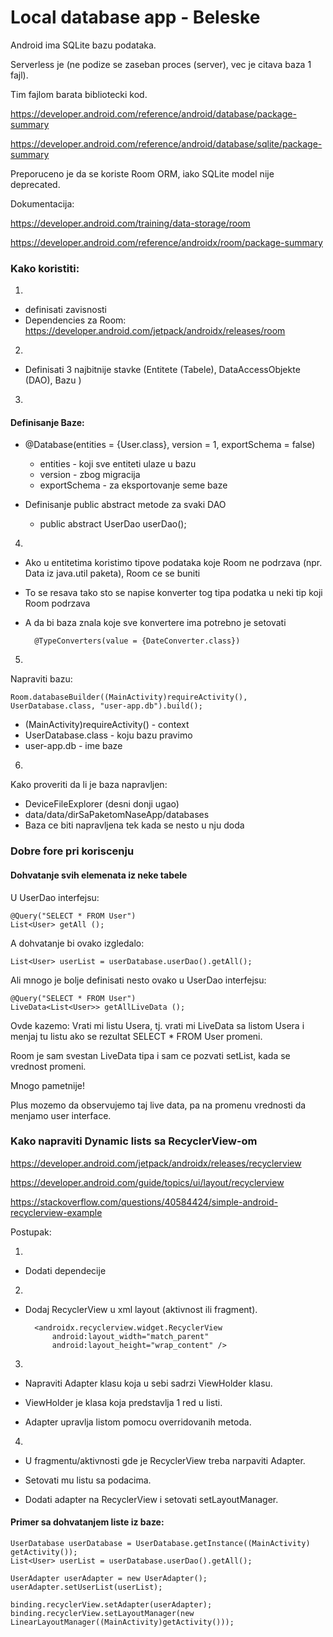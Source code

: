 # Local database app - Beleske

Android ima SQLite bazu podataka.

Serverless je (ne podize se zaseban proces (server), vec je citava baza 1 fajl).

Tim fajlom barata bibliotecki kod.

https://developer.android.com/reference/android/database/package-summary

https://developer.android.com/reference/android/database/sqlite/package-summary

Preporuceno je da se koriste Room ORM, iako SQLite model nije deprecated.

Dokumentacija: 

https://developer.android.com/training/data-storage/room

https://developer.android.com/reference/androidx/room/package-summary



### Kako koristiti:

1)

* definisati zavisnosti
* Dependencies za Room: https://developer.android.com/jetpack/androidx/releases/room

2)

* Definisati 3 najbitnije stavke (Entitete (Tabele), DataAccessObjekte (DAO), Bazu )

3)

#### Definisanje Baze:

* @Database(entities = {User.class}, version = 1, exportSchema = false)
	- entities - koji sve entiteti ulaze u bazu
	- version - zbog migracija
	- exportSchema - za eksportovanje seme baze

* Definisanje public abstract metode za svaki DAO 
	- public abstract UserDao userDao();  

4)

* Ako u entitetima koristimo tipove podataka koje Room ne podrzava (npr. Data iz java.util paketa), Room ce se buniti
* To se resava tako sto se napise konverter tog tipa podatka u neki tip koji Room podrzava
* A da bi baza znala koje sve konvertere ima potrebno je setovati

		@TypeConverters(value = {DateConverter.class})

5)

Napraviti bazu:

	Room.databaseBuilder((MainActivity)requireActivity(), UserDatabase.class, "user-app.db").build();

* (MainActivity)requireActivity() - context
* UserDatabase.class - koju bazu pravimo
* user-app.db - ime baze

6)

Kako proveriti da li je baza napravljen:

* DeviceFileExplorer (desni donji ugao)
* data/data/dirSaPaketomNaseApp/databases
* Baza ce biti napravljena tek kada se nesto u nju doda


### Dobre fore pri koriscenju

#### Dohvatanje svih elemenata iz neke tabele

U UserDao interfejsu:

	@Query("SELECT * FROM User")
    List<User> getAll ();

A dohvatanje bi ovako izgledalo:

	List<User> userList = userDatabase.userDao().getAll();


Ali mnogo je bolje definisati nesto ovako u UserDao interfejsu:

	@Query("SELECT * FROM User")
    LiveData<List<User>> getAllLiveData ();

Ovde kazemo: Vrati mi listu Usera, tj. vrati mi LiveData sa listom Usera i menjaj tu listu ako se rezultat SELECT * FROM User promeni.

Room je sam svestan LiveData tipa i sam ce pozvati setList, kada se vrednost promeni.

Mnogo pametnije!

Plus mozemo da observujemo taj live data, pa na promenu vrednosti da menjamo user interface.




### Kako napraviti Dynamic lists sa RecyclerView-om

https://developer.android.com/jetpack/androidx/releases/recyclerview

https://developer.android.com/guide/topics/ui/layout/recyclerview

https://stackoverflow.com/questions/40584424/simple-android-recyclerview-example

Postupak:

1)

* Dodati dependecije

2)

* Dodaj RecyclerView u xml layout (aktivnost ili fragment).

		<androidx.recyclerview.widget.RecyclerView
	        android:layout_width="match_parent"
	        android:layout_height="wrap_content" />

3)

* Napraviti Adapter klasu koja u sebi sadrzi ViewHolder klasu.

* ViewHolder je klasa koja predstavlja 1 red u listi.

* Adapter upravlja listom pomocu overridovanih metoda.

4)

* U fragmentu/aktivnosti gde je RecyclerView treba narpaviti Adapter.

* Setovati mu listu sa podacima.

* Dodati adapter na RecyclerView i setovati setLayoutManager.

#### Primer sa dohvatanjem liste iz baze:

	UserDatabase userDatabase = UserDatabase.getInstance((MainActivity) getActivity());
	List<User> userList = userDatabase.userDao().getAll();
      																							
	UserAdapter userAdapter = new UserAdapter();
	userAdapter.setUserList(userList);
																								
	binding.recyclerView.setAdapter(userAdapter);
	binding.recyclerView.setLayoutManager(new LinearLayoutManager((MainActivity)getActivity()));